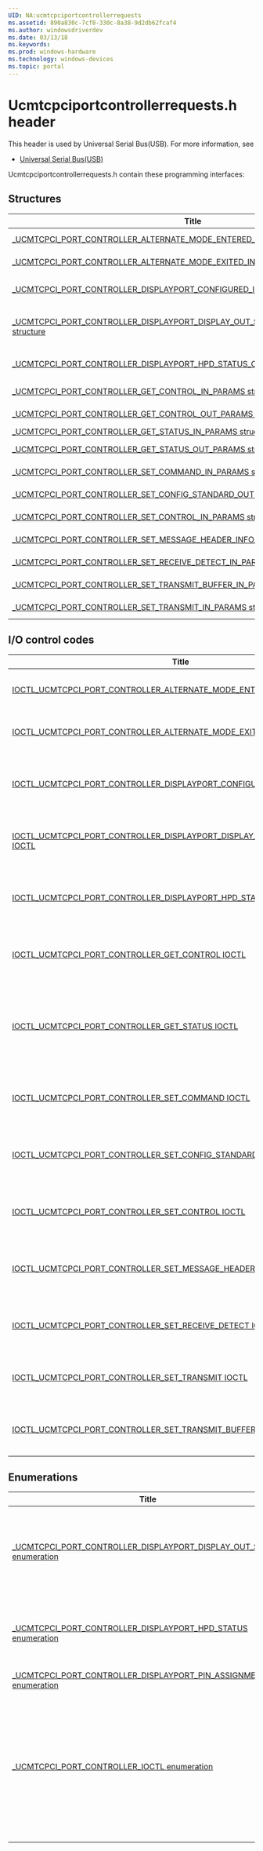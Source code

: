 ```yaml
---
UID: NA:ucmtcpciportcontrollerrequests
ms.assetid: 890a830c-7cf8-330c-8a38-9d2db62fcaf4
ms.author: windowsdriverdev
ms.date: 03/13/18
ms.keywords: 
ms.prod: windows-hardware
ms.technology: windows-devices
ms.topic: portal
---
```


# Ucmtcpciportcontrollerrequests.h header



This header is used by Universal Serial Bus(USB). For more information, see
- [Universal Serial Bus(USB)](../_usbref/index.md)

Ucmtcpciportcontrollerrequests.h contain these programming interfaces:


## Structures

| Title   | Description   |
| ---- |:---- |
| [_UCMTCPCI_PORT_CONTROLLER_ALTERNATE_MODE_ENTERED_IN_PARAMS structure](ns-ucmtcpciportcontrollerrequests-_ucmtcpci_port_controller_alternate_mode_entered_in_params.md) | Stores information about the alternate mode that was detected. This structure is used in the IOCTL_UCMTCPCI_PORT_CONTROLLER_ALTERNATE_MODE_ENTERED request. |
| [_UCMTCPCI_PORT_CONTROLLER_ALTERNATE_MODE_EXITED_IN_PARAMS structure](ns-ucmtcpciportcontrollerrequests-_ucmtcpci_port_controller_alternate_mode_exited_in_params.md) | Stores information about the alternate mode that was exited. This structure is used in the IOCTL_UCMTCPCI_PORT_CONTROLLER_ALTERNATE_MODE_EXITED request. |
| [_UCMTCPCI_PORT_CONTROLLER_DISPLAYPORT_CONFIGURED_IN_PARAMS structure](ns-ucmtcpciportcontrollerrequests-_ucmtcpci_port_controller_displayport_configured_in_params.md) | Stores information about the pin assignment of the DisplayPort alternate mode that was configured. This structure is used in the IOCTL_UCMTCPCI_PORT_CONTROLLER_DISPLAYPORT_CONFIGURED request. |
| [_UCMTCPCI_PORT_CONTROLLER_DISPLAYPORT_DISPLAY_OUT_STATUS_CHANGED_IN_PARAMS structure](ns-ucmtcpciportcontrollerrequests-_ucmtcpci_port_controller_displayport_display_out_status_changed_in_params.md) | Stores information about display out status of the DisplayPort connection. This structure is used in the IOCTL_UCMTCPCI_PORT_CONTROLLER_DISPLAYPORT_DISPLAY_OUT_STATUS_CHANGED request. |
| [_UCMTCPCI_PORT_CONTROLLER_DISPLAYPORT_HPD_STATUS_CHANGED_IN_PARAMS structure](ns-ucmtcpciportcontrollerrequests-_ucmtcpci_port_controller_displayport_hpd_status_changed_in_params.md) | Stores information about hot plug detect status of the DisplayPort connection. This structure is used in the IOCTL_UCMTCPCI_PORT_CONTROLLER_DISPLAYPORT_HPD_STATUS_CHANGED request. |
| [_UCMTCPCI_PORT_CONTROLLER_GET_CONTROL_IN_PARAMS structure](ns-ucmtcpciportcontrollerrequests-_ucmtcpci_port_controller_get_control_in_params.md) | This structure is used in the IOCTL_UCMTCPCI_PORT_CONTROLLER_GET_CONTROL request. |
| [_UCMTCPCI_PORT_CONTROLLER_GET_CONTROL_OUT_PARAMS structure](ns-ucmtcpciportcontrollerrequests-_ucmtcpci_port_controller_get_control_out_params.md) | Stores the values of all control registers of the port controller retrieved by the IOCTL_UCMTCPCI_PORT_CONTROLLER_GET_CONTROL request. |
| [_UCMTCPCI_PORT_CONTROLLER_GET_STATUS_IN_PARAMS structure](ns-ucmtcpciportcontrollerrequests-_ucmtcpci_port_controller_get_status_in_params.md) | This structure is used in the IOCTL_UCMTCPCI_PORT_CONTROLLER_GET_STATUS request. |
| [_UCMTCPCI_PORT_CONTROLLER_GET_STATUS_OUT_PARAMS structure](ns-ucmtcpciportcontrollerrequests-_ucmtcpci_port_controller_get_status_out_params.md) | Stores the values of all status registers of the port controller. This structure is used in the IOCTL_UCMTCPCI_PORT_CONTROLLER_GET_STATUS request. |
| [_UCMTCPCI_PORT_CONTROLLER_SET_COMMAND_IN_PARAMS structure](ns-ucmtcpciportcontrollerrequests-_ucmtcpci_port_controller_set_command_in_params.md) | Stores the specified command registers. This structure is used in the IOCTL_UCMTCPCI_PORT_CONTROLLER_SET_COMMAND request. |
| [_UCMTCPCI_PORT_CONTROLLER_SET_CONFIG_STANDARD_OUTPUT_IN_PARAMS structure](ns-ucmtcpciportcontrollerrequests-_ucmtcpci_port_controller_set_config_standard_output_in_params.md) | Stores the value of the CONFIG_STANDARD_OUTPUT Register. This structure is used in the IOCTL_UCMTCPCI_PORT_CONTROLLER_SET_CONFIG_STANDARD_OUTPUT request. |
| [_UCMTCPCI_PORT_CONTROLLER_SET_CONTROL_IN_PARAMS structure](ns-ucmtcpciportcontrollerrequests-_ucmtcpci_port_controller_set_control_in_params.md) | Stores the values of all control registers. This structure is used in the IOCTL_UCMTCPCI_PORT_CONTROLLER_SET_CONTROL request. |
| [_UCMTCPCI_PORT_CONTROLLER_SET_MESSAGE_HEADER_INFO_IN_PARAMS structure](ns-ucmtcpciportcontrollerrequests-_ucmtcpci_port_controller_set_message_header_info_in_params.md) | Stores the value of the VBUS_VOLTAGE_ALARM_LO_CFG Register. This structure is used in the IOCTL_UCMTCPCI_PORT_CONTROLLER_SET_MESSAGE_HEADER_INFO request. |
| [_UCMTCPCI_PORT_CONTROLLER_SET_RECEIVE_DETECT_IN_PARAMS structure](ns-ucmtcpciportcontrollerrequests-_ucmtcpci_port_controller_set_receive_detect_in_params.md) | Stores the value of the RECEIVE_DETECT Register. This structure is used in the IOCTL_UCMTCPCI_PORT_CONTROLLER_SET_RECEIVE_DETECT request. |
| [_UCMTCPCI_PORT_CONTROLLER_SET_TRANSMIT_BUFFER_IN_PARAMS structure](ns-ucmtcpciportcontrollerrequests-_ucmtcpci_port_controller_set_transmit_buffer_in_params.md) | Stores the value of the TRANSMIT_BUFFER Register. This structure is used in the IOCTL_UCMTCPCI_PORT_CONTROLLER_SET_TRANSMIT_BUFFER request. |
| [_UCMTCPCI_PORT_CONTROLLER_SET_TRANSMIT_IN_PARAMS structure](ns-ucmtcpciportcontrollerrequests-_ucmtcpci_port_controller_set_transmit_in_params.md) | Stores the values of TRANSMIT Register. This structure is used in the IOCTL_UCMTCPCI_PORT_CONTROLLER_SET_TRANSMIT request. |

## I/O control codes

| Title   | Description   |
| ---- |:---- |
| [IOCTL_UCMTCPCI_PORT_CONTROLLER_ALTERNATE_MODE_ENTERED IOCTL](ni-ucmtcpciportcontrollerrequests-ioctl_ucmtcpci_port_controller_alternate_mode_entered.md) | Notifies the client driver that an alternate mode is entered so that the driver can perform additional tasks. |
| [IOCTL_UCMTCPCI_PORT_CONTROLLER_ALTERNATE_MODE_EXITED IOCTL](ni-ucmtcpciportcontrollerrequests-ioctl_ucmtcpci_port_controller_alternate_mode_exited.md) | Notifies the client driver that an alternate mode is exited so that the driver can perform additional tasks. |
| [IOCTL_UCMTCPCI_PORT_CONTROLLER_DISPLAYPORT_CONFIGURED IOCTL](ni-ucmtcpciportcontrollerrequests-ioctl_ucmtcpci_port_controller_displayport_configured.md) | Notifies the client driver that the DisplayPort alternate mode on the partner device has been configured with pin assignment so that the driver can perform additional tasks. |
| [IOCTL_UCMTCPCI_PORT_CONTROLLER_DISPLAYPORT_DISPLAY_OUT_STATUS_CHANGED IOCTL](ni-ucmtcpciportcontrollerrequests-ioctl_ucmtcpci_port_controller_displayport_display_out_status_changed.md) | Notifies the client driver that the display out status of the DisplayPort connection has changed so that the driver can perform additional tasks. |
| [IOCTL_UCMTCPCI_PORT_CONTROLLER_DISPLAYPORT_HPD_STATUS_CHANGED IOCTL](ni-ucmtcpciportcontrollerrequests-ioctl_ucmtcpci_port_controller_displayport_hpd_status_changed.md) | Notifies the client driver that the hot-plug detect status of the DisplayPort connection has changed so that the driver can perform additional tasks. |
| [IOCTL_UCMTCPCI_PORT_CONTROLLER_GET_CONTROL IOCTL](ni-ucmtcpciportcontrollerrequests-ioctl_ucmtcpci_port_controller_get_control.md) | Gets the values of all control registers defined as per the Universal Serial Bus Type-C Port Controller Interface Specification. |
| [IOCTL_UCMTCPCI_PORT_CONTROLLER_GET_STATUS IOCTL](ni-ucmtcpciportcontrollerrequests-ioctl_ucmtcpci_port_controller_get_status.md) | Gets values of all status registers as per the Universal Serial Bus Type-C Port Controller Interface Specification. The client driver must retrieve the values of the CC_STATUS, POWER_STATUS, and FAULT_STATUS registers. |
| [IOCTL_UCMTCPCI_PORT_CONTROLLER_SET_COMMAND IOCTL](ni-ucmtcpciportcontrollerrequests-ioctl_ucmtcpci_port_controller_set_command.md) | Sets the value of a command register defined as per the Universal Serial Bus Type-C Port Controller Interface Specification. |
| [IOCTL_UCMTCPCI_PORT_CONTROLLER_SET_CONFIG_STANDARD_OUTPUT IOCTL](ni-ucmtcpciportcontrollerrequests-ioctl_ucmtcpci_port_controller_set_config_standard_output.md) | Sets the CONFIG_STANDARD_OUTPUT Register defined as per the Universal Serial Bus Type-C Port Controller Interface Specification. |
| [IOCTL_UCMTCPCI_PORT_CONTROLLER_SET_CONTROL IOCTL](ni-ucmtcpciportcontrollerrequests-ioctl_ucmtcpci_port_controller_set_control.md) | Sets the value of a control register defined as per the Universal Serial Bus Type-C Port Controller Interface Specification. |
| [IOCTL_UCMTCPCI_PORT_CONTROLLER_SET_MESSAGE_HEADER_INFO IOCTL](ni-ucmtcpciportcontrollerrequests-ioctl_ucmtcpci_port_controller_set_message_header_info.md) | Sets the value of the MESSAGE_HEADER_INFO Register defined as per the Universal Serial Bus Type-C Port Controller Interface Specification. |
| [IOCTL_UCMTCPCI_PORT_CONTROLLER_SET_RECEIVE_DETECT IOCTL](ni-ucmtcpciportcontrollerrequests-ioctl_ucmtcpci_port_controller_set_receive_detect.md) | Sets the RECEIVE_DETECT Register defined as per the Universal Serial Bus Type-C Port Controller Interface Specification. |
| [IOCTL_UCMTCPCI_PORT_CONTROLLER_SET_TRANSMIT IOCTL](ni-ucmtcpciportcontrollerrequests-ioctl_ucmtcpci_port_controller_set_transmit.md) | Sets the TRANSMIT Register defined as per the Universal Serial Bus Type-C Port Controller Interface Specification. |
| [IOCTL_UCMTCPCI_PORT_CONTROLLER_SET_TRANSMIT_BUFFER IOCTL](ni-ucmtcpciportcontrollerrequests-ioctl_ucmtcpci_port_controller_set_transmit_buffer.md) | Sets the TRANSMIT_BUFER Register defined as per the Universal Serial Bus Type-C Port Controller Interface Specification. |

## Enumerations

| Title   | Description   |
| ---- |:---- |
| [_UCMTCPCI_PORT_CONTROLLER_DISPLAYPORT_DISPLAY_OUT_STATUS enumeration](ne-ucmtcpciportcontrollerrequests-_ucmtcpci_port_controller_displayport_display_out_status.md) | Defines values to determine whether a display out status for a DisplayPort device is enabled. |
| [_UCMTCPCI_PORT_CONTROLLER_DISPLAYPORT_HPD_STATUS enumeration](ne-ucmtcpciportcontrollerrequests-_ucmtcpci_port_controller_displayport_hpd_status.md) | Defines values to determine whether a DisplayPort device is plugged in. |
| [_UCMTCPCI_PORT_CONTROLLER_DISPLAYPORT_PIN_ASSIGNMENT enumeration](ne-ucmtcpciportcontrollerrequests-_ucmtcpci_port_controller_displayport_pin_assignment.md) | TBD. |
| [_UCMTCPCI_PORT_CONTROLLER_IOCTL enumeration](ne-ucmtcpciportcontrollerrequests-_ucmtcpci_port_controller_ioctl.md) | Defines the various device I/O control requests that are sent to the client driver for the port controller. This indicates the type of IOCTL in WPP. |
